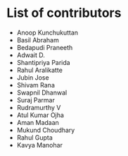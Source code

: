 # List of contributors

- Anoop Kunchukuttan
- Basil Abraham
- Bedapudi Praneeth
- Adwait D.
- Shantipriya Parida
- Rahul Aralikatte
- Jubin Jose
- Shivam Rana
- Swapnil Dhanwal
- Suraj Parmar
- Rudramurthy V
- Atul Kumar Ojha
- Aman Madaan
- Mukund Choudhary
- Rahul Gupta
- Kavya Manohar
